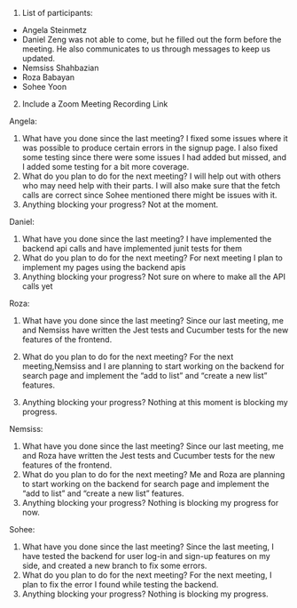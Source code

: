 1. List of participants:
- Angela Steinmetz
- Daniel Zeng was not able to come, but he filled out the form before the meeting. He also communicates to us through messages to keep us updated.
- Nemsiss Shahbazian
- Roza Babayan
- Sohee Yoon
2. Include a Zoom Meeting Recording Link

Angela:
1. What have you done since the last meeting?
I fixed some issues where it was possible to produce certain errors in the signup page. I also fixed some testing since there were some issues I had added but missed, and I added some testing for a bit more coverage.
2. What do you plan to do for the next meeting?
I will help out with others who may need help with their parts. I will also make sure that the fetch calls are correct since Sohee mentioned there might be issues with it.
3. Anything blocking your progress?
    Not at the moment.

Daniel:
1. What have you done since the last meeting?
     I have implemented the backend api calls and have implemented junit tests for them
2. What do you plan to do for the next meeting?
     For next meeting I plan to implement my pages using the backend apis
3. Anything blocking your progress?
     Not sure on where to make all the API calls yet

Roza:
1. What have you done since the last meeting?
   Since our last meeting, me and Nemsiss have written the Jest tests and Cucumber tests for the new features of the frontend.
2. What do you plan to do for the next meeting?
     For the next meeting,Nemsiss and I are planning to start working on the backend for search page and implement the “add to list” and “create a new list” features.

3. Anything blocking your progress?
     Nothing at this moment is blocking my progress.

Nemsiss:
1. What have you done since the last meeting?
     Since our last meeting, me and Roza have written the Jest tests and Cucumber tests for the new features of the frontend.
2. What do you plan to do for the next meeting?
     Me and Roza are planning to start working on the backend for search page and implement the “add to list” and “create a new list” features.
3. Anything blocking your progress?
     Nothing is blocking my progress for now.

Sohee:
1. What have you done since the last meeting?
Since the last meeting, I have tested the backend for user log-in and sign-up  features on my side, and created a new branch to fix some errors. 
2. What do you plan to do for the next meeting?
For the next meeting, I plan to fix the error I found while testing the backend. 
3. Anything blocking your progress?
     Nothing is blocking my progress.

